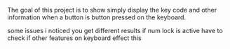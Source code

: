 The goal of this project is to show simply display the key code and other information when a button is button pressed on the keyboard. 

some issues i noticed
you get different results if num lock is active
have to check if other features on keyboard effect this